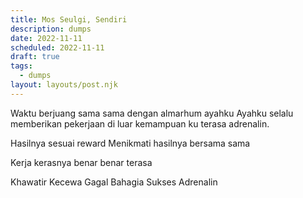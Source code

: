 ```yaml
---
title: Mos Seulgi, Sendiri
description: dumps
date: 2022-11-11
scheduled: 2022-11-11
draft: true
tags:
  - dumps
layout: layouts/post.njk
---
```


Waktu berjuang sama sama 
dengan almarhum ayahku
Ayahku selalu memberikan pekerjaan di luar kemampuan ku
terasa adrenalin.

Hasilnya sesuai reward
Menikmati hasilnya bersama sama

Kerja kerasnya benar benar terasa

Khawatir
Kecewa
Gagal
Bahagia
Sukses
Adrenalin


